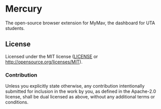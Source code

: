 # Mercury
The open-source browser extension for MyMav, the dashboard for UTA students.

## License
Licensed under the MIT license ([LICENSE](./LICENSE) or http://opensource.org/licenses/MIT).

### Contribution

Unless you explicitly state otherwise, any contribution intentionally submitted for inclusion in the work by you, as defined in the Apache-2.0 license, shall be dual licensed as above, without any additional terms or conditions.
